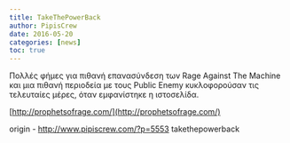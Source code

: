 ```yaml
---
title: TakeThePowerBack
author: PipisCrew
date: 2016-05-20
categories: [news]
toc: true
---
```


Πολλές φήμες για πιθανή επανασύνδεση των Rage Against The Machine και μια πιθανή περιοδεία με τους Public Enemy κυκλοφορούσαν τις τελευταίες μέρες, όταν εμφανίστηκε η ιστοσελίδα.

[http://prophetsofrage.com/](http://prophetsofrage.com/)

origin - http://www.pipiscrew.com/?p=5553 takethepowerback